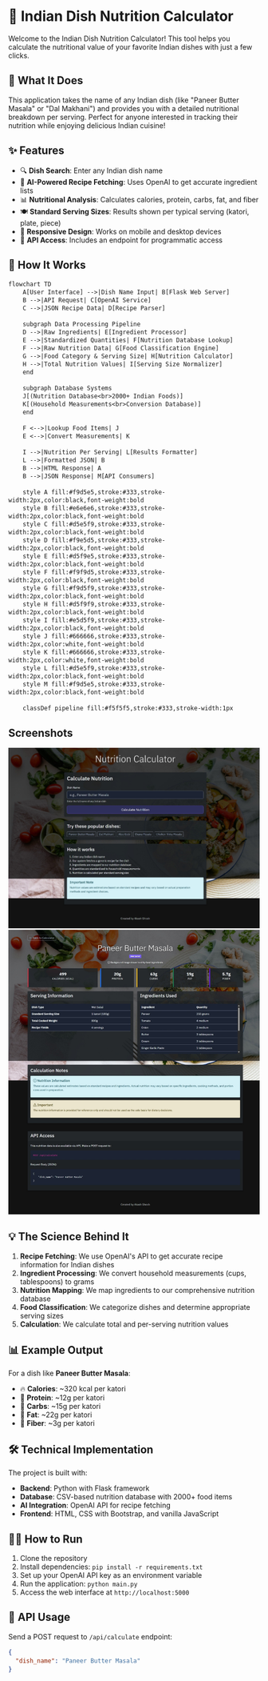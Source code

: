# 🍛 Indian Dish Nutrition Calculator

Welcome to the Indian Dish Nutrition Calculator! This tool helps you calculate the nutritional value of your favorite Indian dishes with just a few clicks.

## 🚀 What It Does

This application takes the name of any Indian dish (like "Paneer Butter Masala" or "Dal Makhani") and provides you with a detailed nutritional breakdown per serving. Perfect for anyone interested in tracking their nutrition while enjoying delicious Indian cuisine!

## ✨ Features

- 🔍 **Dish Search**: Enter any Indian dish name
- 🧪 **AI-Powered Recipe Fetching**: Uses OpenAI to get accurate ingredient lists
- 📊 **Nutritional Analysis**: Calculates calories, protein, carbs, fat, and fiber
- 🍽️ **Standard Serving Sizes**: Results shown per typical serving (katori, plate, piece)
- 📱 **Responsive Design**: Works on mobile and desktop devices
- 🔌 **API Access**: Includes an endpoint for programmatic access

## 🔄 How It Works
```mermaid
flowchart TD
    A[User Interface] -->|Dish Name Input| B[Flask Web Server]
    B -->|API Request| C[OpenAI Service]
    C -->|JSON Recipe Data| D[Recipe Parser]
    
    subgraph Data Processing Pipeline
    D -->|Raw Ingredients| E[Ingredient Processor]
    E -->|Standardized Quantities| F[Nutrition Database Lookup]
    F -->|Raw Nutrition Data| G[Food Classification Engine]
    G -->|Food Category & Serving Size| H[Nutrition Calculator]
    H -->|Total Nutrition Values| I[Serving Size Normalizer]
    end
    
    subgraph Database Systems
    J[(Nutrition Database<br>2000+ Indian Foods)]
    K[(Household Measurements<br>Conversion Database)]
    end
    
    F <-->|Lookup Food Items| J
    E <-->|Convert Measurements| K
    
    I -->|Nutrition Per Serving| L[Results Formatter]
    L -->|Formatted JSON| B
    B -->|HTML Response| A
    B -->|JSON Response| M[API Consumers]
    
    style A fill:#f9d5e5,stroke:#333,stroke-width:2px,color:black,font-weight:bold
    style B fill:#e6e6e6,stroke:#333,stroke-width:2px,color:black,font-weight:bold
    style C fill:#d5e5f9,stroke:#333,stroke-width:2px,color:black,font-weight:bold
    style D fill:#f9e5d5,stroke:#333,stroke-width:2px,color:black,font-weight:bold
    style E fill:#d5f9e5,stroke:#333,stroke-width:2px,color:black,font-weight:bold
    style F fill:#f9f9d5,stroke:#333,stroke-width:2px,color:black,font-weight:bold
    style G fill:#f9d5f9,stroke:#333,stroke-width:2px,color:black,font-weight:bold
    style H fill:#d5f9f9,stroke:#333,stroke-width:2px,color:black,font-weight:bold
    style I fill:#e5d5f9,stroke:#333,stroke-width:2px,color:black,font-weight:bold
    style J fill:#666666,stroke:#333,stroke-width:2px,color:white,font-weight:bold
    style K fill:#666666,stroke:#333,stroke-width:2px,color:white,font-weight:bold
    style L fill:#d5e5f9,stroke:#333,stroke-width:2px,color:black,font-weight:bold
    style M fill:#f9d5e5,stroke:#333,stroke-width:2px,color:black,font-weight:bold
    
    classDef pipeline fill:#f5f5f5,stroke:#333,stroke-width:1px

```
## Screenshots

![results](https://github.com/akashgh003/nutrition_calculator/blob/main/a%20(2).jpeg)
![results](https://github.com/akashgh003/nutrition_calculator/blob/main/a%20(1).jpeg)


## 💡 The Science Behind It

1. **Recipe Fetching**: We use OpenAI's API to get accurate recipe information for Indian dishes
2. **Ingredient Processing**: We convert household measurements (cups, tablespoons) to grams
3. **Nutrition Mapping**: We map ingredients to our comprehensive nutrition database
4. **Food Classification**: We categorize dishes and determine appropriate serving sizes
5. **Calculation**: We calculate total and per-serving nutrition values

## 📊 Example Output

For a dish like **Paneer Butter Masala**:

- 🔥 **Calories**: ~320 kcal per katori
- 🥩 **Protein**: ~12g per katori
- 🍚 **Carbs**: ~15g per katori
- 🧈 **Fat**: ~22g per katori
- 🌾 **Fiber**: ~3g per katori

## 🛠️ Technical Implementation

The project is built with:
- **Backend**: Python with Flask framework
- **Database**: CSV-based nutrition database with 2000+ food items
- **AI Integration**: OpenAI API for recipe fetching
- **Frontend**: HTML, CSS with Bootstrap, and vanilla JavaScript

## 🏃‍♀️ How to Run

1. Clone the repository
2. Install dependencies: `pip install -r requirements.txt`
3. Set up your OpenAI API key as an environment variable
4. Run the application: `python main.py`
5. Access the web interface at `http://localhost:5000`

## 📝 API Usage

Send a POST request to `/api/calculate` endpoint:

```json
{
  "dish_name": "Paneer Butter Masala"
}
